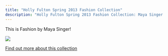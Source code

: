 ```yaml
---
title: "Holly Fulton Spring 2013 Fashion Collection"
description: "Holly Fulton Spring 2013 Fashion Collection: Maya Singer: Vogue"
---
```

This is Fashion  by Maya Singer! 

<img src="/Blog/img/fashion.png" class="pic">

<a class="moreinfo" href="https://www.vogue.com/fashion-shows/spring-2013-ready-to-wear/holly-fulton">Find out more about this collection</a>
